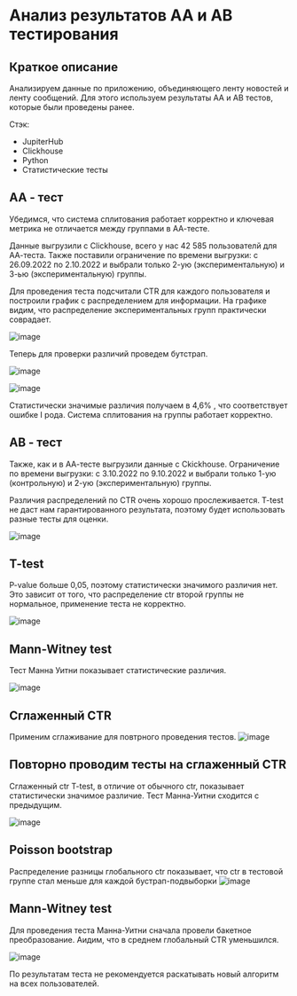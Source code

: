# Анализ результатов АА и АВ тестирования

## Краткое описание

Анализируем данные по приложению, объединяющего ленту новостей и ленту сообщений. Для этого используем результаты АА и АВ тестов, которые были проведены ранее.

Стэк:

- JupiterHub
- Clickhouse
- Python
- Статистические тесты

## АА - тест
Убедимся, что система сплитования работает корректно и ключевая метрика не отличается между группами в АА-тесте.

Данные выгрузили с Clickhouse, всего у нас 42 585 пользователй для АА-теста. Также поставили ограничение по времени выгрузки: с 26.09.2022 по 2.10.2022 и выбрали только 2-ую (экспериментальную) и 3-ью (экспериментальную) группы.

Для проведения теста подсчитали CTR для каждого пользователя и построили график с распределением для информации. На графике видим, что распределение экспериментальных групп практически соврадает.

![image](https://user-images.githubusercontent.com/100629361/206895677-7b6cfc46-f868-4afd-af04-186b8a86284f.png)

Теперь для проверки различий проведем бутстрап.

![image](https://user-images.githubusercontent.com/100629361/206895802-8659d53a-e5dc-4c97-a06c-4009c00cf857.png)

![image](https://user-images.githubusercontent.com/100629361/206895815-091dd806-6d8f-4227-9f0f-3b747f0e9211.png)

Статистически значимые различия получаем в 4,6% , что соответствует ошибке I рода. 
Система сплитования на группы работает корректно.

## АВ - тест

Также, как и в АА-тесте выгрузили данные с Ckickhouse. Ограничение по времени выгрузки: с 3.10.2022 по 9.10.2022 и выбрали только 1-ую (контрольную) и 2-ую (экспериментальную) группы.

Различия распределений по CTR очень хорошо прослеживается. T-test не даст нам гарантированного результата, поэтому будет использовать разные тесты для оценки.

![image](https://user-images.githubusercontent.com/100629361/206896119-ba713976-9dab-4059-805d-6feab1a84784.png)

## T-test

P-value  больше 0,05, поэтому статистически значимого различия нет. Это зависит от того, что распределение ctr второй группы не нормальное, применение теста не корректно.

![image](https://user-images.githubusercontent.com/100629361/206896204-ea2e2d3b-8ed6-4000-92b3-f417674f8422.png)


## Mann-Witney test

Тест Манна Уитни показывает статистические различия.

![image](https://user-images.githubusercontent.com/100629361/206896251-df070a32-8944-4cd7-9ace-0ed3fda36434.png)

## Сглаженный CTR

Применим сглаживание для повтрного проведения тестов.
![image](https://user-images.githubusercontent.com/100629361/206896354-2a4b42f6-1951-4e60-bdee-bafd72fa5060.png)

## Повторно проводим тесты на сглаженный CTR

Сглаженный ctr T-test, в отличие от обычного ctr, показывает статистически значимое различие. Тест Манна-Уитни сходится с предыдущим.

![image](https://user-images.githubusercontent.com/100629361/206896427-e05650d1-8baf-44f8-9d0e-02847dba37c4.png)

## Poisson bootstrap

Распределение разницы глобального ctr показывает, что ctr в тестовой группе стал меньше для каждой бустрап-подвыборки
![image](https://user-images.githubusercontent.com/100629361/206896519-cd46c076-2514-4e2a-a993-882bf01abfc6.png)

## Mann-Witney test

Для проведения теста Манна-Уитни сначала провели бакетное преобразование. Аидим, что в среднем глобальный CTR уменьшился.

![image](https://user-images.githubusercontent.com/100629361/206896802-38fb13de-26a3-47e6-916b-d1f2bd5fda41.png)

По результатам теста не рекомендуется раскатывать новый алгоритм на всех пользователей.
